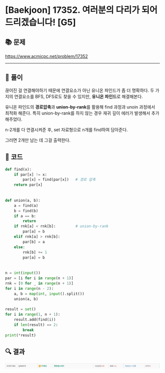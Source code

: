 # [Baekjoon] 17352. 여러분의 다리가 되어 드리겠습니다! [G5]

## 📚 문제

https://www.acmicpc.net/problem/17352

---

## 📖 풀이

끊어진 걸 연결해야하기 때문에 연결요소가 아닌 유니온 파인드가 좀 더 명확하다. 두 가지의 연결요소를 BFS, DFS로도 찾을 수 있지만, **유니온 파인드**로 해결해본다.

유니온 파인드의 **경로압축**과 **union-by-rank**를 활용해 find 과정과 unoin 과정에서 최적화 해준다. 특히 union-by-rank를 하지 않는 경우 재귀 깊이 에러가 발생해서 추가해주었다.

n-2개를 다 연결시켜준 후, set 자료형으로 n개를 find하여 담아준다.

그러면 2개만 남는 데 그걸 출력한다.

## 📒 코드

```python
def find(x):
    if par[x] != x:
        par[x] = find(par[x])   # 경로 압축
    return par[x]


def union(a, b):
    a = find(a)
    b = find(b)
    if a == b:
        return
    if rnk[a] < rnk[b]:         # union-by-rank
        par[a] = b
    elif rnk[a] > rnk[b]:
        par[b] = a
    else:
        rnk[b] += 1
        par[a] = b


n = int(input())
par = [i for i in range(n + 1)]
rnk = [0 for _ in range(n + 1)]
for i in range(n - 2):
    a, b = map(int, input().split())
    union(a, b)

result = set()
for i in range(1, n + 1):
    result.add(find(i))
    if len(result) == 2:
        break
print(*result)
```

## 🔍 결과

![image-20220412105958493](README.assets/image-20220412105958493.png)